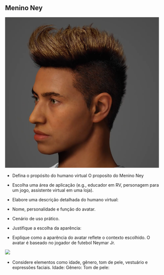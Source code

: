 ## Menino Ney

<img src="./Images/Neymar.png">

- Defina o propósito do humano virtual
O proposito do Menino Ney

- Escolha uma área de aplicação (e.g., educador em RV, personagem para um jogo, assistente virtual em uma loja).

- Elabore uma descrição detalhada do humano virtual:

- Nome, personalidade e função do avatar.

- Cenário de uso prático.

- Justifique a escolha da aparência:

- Explique como a aparência do avatar reflete o contexto escolhido.
O avatar é baseado no jogador de futebol Neymar Jr.
<img src="./Images/RealNey.png">

- Considere elementos como idade, gênero, tom de pele, vestuário e expressões faciais.
Idade: 
Gênero: 
Tom de pele: 